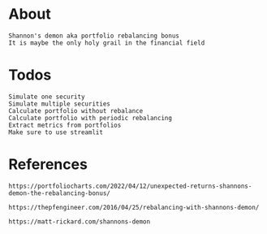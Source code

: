 
# About

    Shannon's demon aka portfolio rebalancing bonus
    It is maybe the only holy grail in the financial field


# Todos

    Simulate one security
    Simulate multiple securities
    Calculate portfolio without rebalance
    Calculate portfolio with periodic rebalancing
    Extract metrics from portfolios
    Make sure to use streamlit



# References

    https://portfoliocharts.com/2022/04/12/unexpected-returns-shannons-demon-the-rebalancing-bonus/

    https://thepfengineer.com/2016/04/25/rebalancing-with-shannons-demon/

    https://matt-rickard.com/shannons-demon

